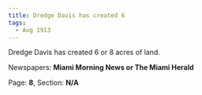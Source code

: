 ```yaml
---  
title: Dredge Davis has created 6  
tags:  
  - Aug 1913  
---  
```

  
Dredge Davis has created 6 or 8 acres of land.  
  
Newspapers: **Miami Morning News or The Miami Herald**  
  
Page: **8**, Section: **N/A** 
